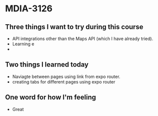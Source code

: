 # MDIA-3126

## Three things I want to try during this course 
- API integrations other than the Maps API (which I have already tried).
- Learning e
- 

## Two things I learned today
- Naviagte between pages using link from expo router.
- creating tabs for different pages using expo router

## One word for how I'm feeling
- Great

